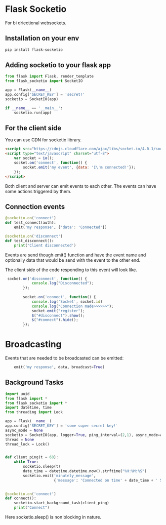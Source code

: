 # Flask Socketio 
For bi driectional websockets.

## Installation on your env
```sh
pip install flask-socketio
```

## Adding socketio to your flask app 

```py
from flask import Flask, render_template
from flask_socketio import SocketIO

app = Flask(__name__)
app.config['SECRET_KEY'] = 'secret!'
socketio = SocketIO(app)

if __name__ == '__main__':
    socketio.run(app)
```
## For the client side
You can use CDN for socketio library.

```html
<script src="https://cdnjs.cloudflare.com/ajax/libs/socket.io/4.0.1/socket.io.js" integrity="sha512-q/dWJ3kcmjBLU4Qc47E4A9kTB4m3wuTY7vkFJDTZKjTs8jhyGQnaUrxa0Ytd0ssMZhbNua9hE+E7Qv1j+DyZwA==" crossorigin="anonymous"></script>
<script type="text/javascript" charset="utf-8">
    var socket = io();
    socket.on('connect', function() {
        socket.emit('my event', {data: 'I\'m connected!'});
    });
</script>
```

Both client and server can emit events to each other. The events can have some actions triggered by them.

## Connection events

```py
@socketio.on('connect')
def test_connect(auth):
    emit('my response', {'data': 'Connected'})

@socketio.on('disconnect')
def test_disconnect():
    print('Client disconnected')
```
Events are send though emit() function and have the event name and optionally data that would be send with the event to the other end.

The client side of the code responding to this event will look like.

```js
 socket.on('disconnect', function() {
            console.log("Disconnected");
        });
        
        socket.on('connect', function() {
            console.log('Socket', socket.id)
            console.log("Connection made>>>>>>");
            socket.emit("register");
            $("#disconnect").show();
            $("#connect").hide();
        });
```

# Broadcasting

Events that are needed to be broadcasted can be emitted:

```py
    emit('my response', data, broadcast=True)
```

##  Background Tasks

```py
import uuid
from flask import *
from flask_socketio import *
import datetime, time
from threading import Lock

app = Flask(__name__)
app.config['SECRET_KEY'] = 'some super secret key!'
async_mode = None
socketio = SocketIO(app, logger=True, ping_interval=(2,1), async_mode=async_mode)
thread = None
thread_lock = Lock()


def client_ping(t = 60):
    while True:
        socketio.sleep(t)
        date_time = datetime.datetime.now().strftime("%H:%M:%S")
        socketio.emit('minutely_message',
                      {'message': 'Connected on time' + date_time + ' See you in a Minute'})
    

@socketio.on('connect')
def connect():
    socketio.start_background_task(client_ping)
    print("Connect")

```


Here socketio.sleep() is non blocking in nature.

